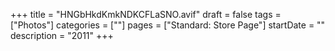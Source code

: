 +++
title = "HNGbHkdKmkNDKCFLaSNO.avif"
draft = false
tags = ["Photos"]
categories = [""]
pages = ["Standard: Store Page"]
startDate = ""
description = "2011"
+++
